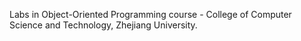 Labs in Object-Oriented Programming course - College of Computer Science and Technology, Zhejiang University.